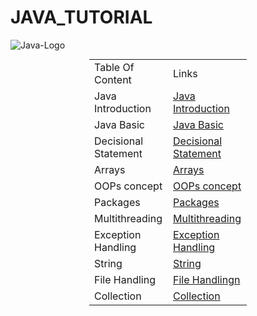 # JAVA_TUTORIAL

![Java-Logo](https://github.com/rhushikesh2000/JAVA_TUTORIAL_/assets/124034778/9b28d313-d122-49a1-81e3-7de5e2b5695c)
 




 <!DOCTYPE html>
<html>
<head>
<style>
  table {
    border-collapse: collapse;
    width: 50%;
    margin: auto;
  }

  th, td {
    border: 1px solid black;
    padding: 8px;
    text-align: center;
  }

  th {
    background-color: #f2f2f2;
  }
</style>
</head>
<body>

<table>
  <tr>
    <td>Table Of Content </td>
    <td>Links</td>
  </tr>
 <tr>
    <td>Java Introduction</td>
    <td><a href="https://github.com/rhushikesh2000/JAVA_TUTORIAL_/tree/main/001-Java%20Introduction">Java Introduction</a></td>
  </tr>
  <tr>
    <td>Java Basic</td>
    <td><a href=https://github.com/rhushikesh2000/JAVA_TUTORIAL_/tree/main/002-Java%20Basic>Java Basic</a></td>
  </tr>
  <tr>
    <td>Decisional Statement</td>
    <td><a href=https://github.com/rhushikesh2000/JAVA_TUTORIAL_/tree/main/003-Java%20Decisional%20Statement>Decisional Statement</a></td>
  </tr>
  <tr>
    <td>Arrays</td>
    <td><a href=https://github.com/rhushikesh2000/JAVA_TUTORIAL_/tree/main/004-%20Java%20Arrays>Arrays</a></td>
  </tr>
  <tr>
    <td>OOPs concept</td>
    <td><a href="https://github.com/rhushikesh2000/JAVA_TUTORIAL_/tree/main/001-Java%20Introduction">OOPs concept</a></td>
  </tr>
  <tr>
    <td>Packages</td>
    <td><a href="https://github.com/rhushikesh2000/JAVA_TUTORIAL_/tree/main/006-%20Java%20Packages">Packages</a></td>
  </tr>
  <tr>
    <td> Multithreading</td>
    <td><a href="https://github.com/rhushikesh2000/JAVA_TUTORIAL_/tree/main/007-Java%20Multithreading"> Multithreading</a></td>
  </tr>
  <tr>
    <td>Exception Handling</td>
    <td><a href="https://github.com/rhushikesh2000/JAVA_TUTORIAL_/tree/main/008-Java%20Exception%20Handling">Exception Handling</a></td>
  </tr>
  <tr>
    <td>String</td>
    <td><a href="https://github.com/rhushikesh2000/JAVA_TUTORIAL_/tree/main/009-Java%20String">String</a></td>
  </tr>
  <tr>
    <td> File Handling</td>
    <td><a href="https://github.com/rhushikesh2000/JAVA_TUTORIAL_/tree/main/010%20Java%20File%20Handling"> File Handlingn</a></td>
  </tr>
  <tr>
    <td>Collection</td>
    <td><a href="https://github.com/rhushikesh2000/JAVA_TUTORIAL_/tree/main/011-Java%20Collection">Collection</a></td>
  </tr>
</table>

</body>
</html>

